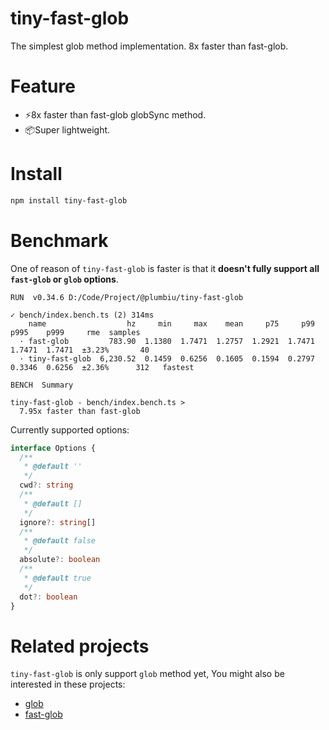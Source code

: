 # tiny-fast-glob

The simplest glob method implementation. 8x faster than fast-glob.

# Feature

- ⚡️8x faster than fast-glob globSync method.
- 📦Super lightweight.

# Install

```bash
npm install tiny-fast-glob
```

# Benchmark

One of reason of `tiny-fast-glob` is faster is that it **doesn't fully support all `fast-glob` or `glob` options**.

```
RUN  v0.34.6 D:/Code/Project/@plumbiu/tiny-fast-glob

✓ bench/index.bench.ts (2) 314ms
    name                  hz     min     max    mean     p75     p99    p995    p999     rme  samples
  · fast-glob         783.90  1.1380  1.7471  1.2757  1.2921  1.7471  1.7471  1.7471  ±3.23%       40
  · tiny-fast-glob  6,230.52  0.1459  0.6256  0.1605  0.1594  0.2797  0.3346  0.6256  ±2.36%      312   fastest

BENCH  Summary

tiny-fast-glob - bench/index.bench.ts >
  7.95x faster than fast-glob
```

Currently supported options:

```ts
interface Options {
  /**
   * @default ''
   */
  cwd?: string
  /**
   * @default []
   */
  ignore?: string[]
  /**
   * @default false
   */
  absolute?: boolean
  /**
   * @default true
   */
  dot?: boolean
}
```

# Related projects

`tiny-fast-glob` is only support `glob` method yet, You might also be interested in these projects:

- [glob](https://github.com/isaacs/node-glob)
- [fast-glob](https://github.com/mrmlnc/fast-glob)
